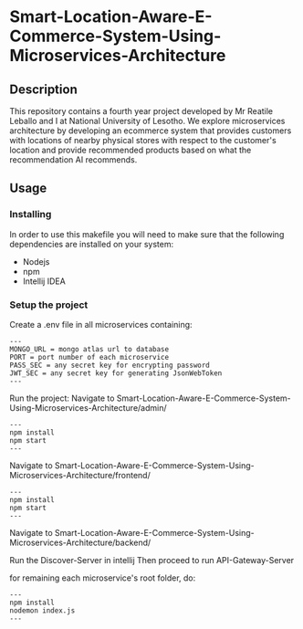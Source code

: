 # Smart-Location-Aware-E-Commerce-System-Using-Microservices-Architecture

## Description

This repository contains a fourth year project developed by Mr Reatile Leballo and I at National University of Lesotho. We explore microservices architecture by developing an ecommerce system that provides customers with locations of nearby physical stores with respect to the customer's location and provide recommended products based on what the recommendation AI recommends.

## Usage

### Installing

In order to use this makefile you will need to make sure that the following
dependencies are installed on your system:
  - Nodejs
  - npm
  - Intellij IDEA

### Setup the project

Create a .env file in all microservices containing:

```env
---
MONGO_URL = mongo atlas url to database
PORT = port number of each microservice
PASS_SEC = any secret key for encrypting password
JWT_SEC = any secret key for generating JsonWebToken
---
```

Run the project:
Navigate to Smart-Location-Aware-E-Commerce-System-Using-Microservices-Architecture/admin/

```
---
npm install
npm start
---
```

Navigate to Smart-Location-Aware-E-Commerce-System-Using-Microservices-Architecture/frontend/

```
---
npm install
npm start
---
```

Navigate to Smart-Location-Aware-E-Commerce-System-Using-Microservices-Architecture/backend/

Run the Discover-Server in intellij
Then proceed to run API-Gateway-Server

for remaining each microservice's root folder, do:

```
---
npm install
nodemon index.js
---
```
